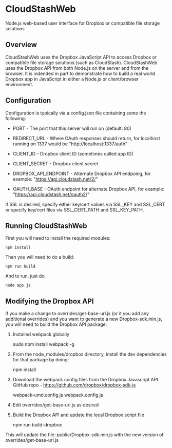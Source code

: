 # CloudStashWeb

Node.js web-based user interface for Dropbox or compatible file storage solutions

## Overview

CloudStashWeb uses the Dropbox JavaScript API to access Dropbox or compatible file storage solutions (such as CloudStash).  CloudStashWeb uses the Dropbox API from both Node.js on the server and from the browser.  It is indended in part to demonstrate how to build a real world Dropbox app in JavaScript in either a Node.js or client/browser environment.

## Configuration

Configuration is typically via a config.json file containing some the following:

* PORT - The port that this server will run on (default: 80)
* REDIRECT_URL - Where OAuth responses should return, for localhost running on 1337 would be "http://localhost:1337/auth"

* CLIENT_ID - Dropbox client ID (sometimes called app ID)
* CLIENT_SECRET - Dropbox client secret

* DROPBOX_API_ENDPOINT - Alternate Dropbox API endpoing, for example: "https://api.cloudstash.net/2/"
* OAUTH_BASE - OAuth endpoint for alternate Dropbox API, for example: "https://api.cloudstash.net/oauth2/"

If SSL is desired, specify either key/cert values via SSL_KEY and SSL_CERT or specify key/cert files via SSL_CERT_PATH and SSL_KEY_PATH.

## Running CloudStashWeb

First you will need to install the required modules:

    npm install

Then you will need to do a build:

    npm run build

And to run, just do:

    node app.js

## Modifying the Dropbox API

If you make a change to overrides/get-base-url.js (or it you add any additional overrides) and you want to generate a new Dropbox-sdk.min.js, you will need to build the Dropbox API package:

1. Installed webpack globally

    sudo npm install webpack -g

1. From the node_modules/dropbox directory, install the dev dependencies for that package by doing:

    npm install

1. Download the webpack config files from the Dropbox Javascript API GitHub repo - https://github.com/dropbox/dropbox-sdk-js

    webpack-umd.config.js
    webpack.config.js

1. Edit overrides/get-base-url.js as desired

1. Build the Dropbox API and update the local Dropbox script file

    npm run build-dropbox

This will update the file: public/Dropbox-sdk.min.js with the new version of overrides/get-base-url.js
